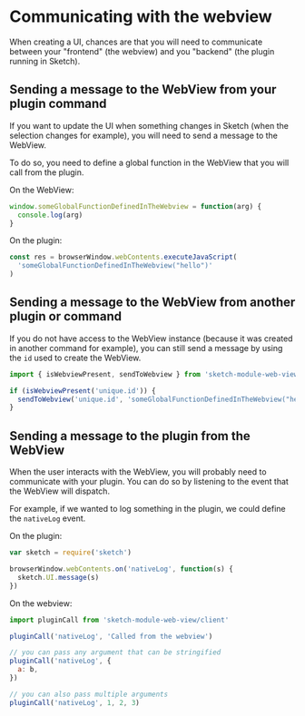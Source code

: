 # Communicating with the webview

When creating a UI, chances are that you will need to communicate between your "frontend" (the webview) and you "backend" (the plugin running in Sketch).

## Sending a message to the WebView from your plugin command

If you want to update the UI when something changes in Sketch (when the selection changes for example), you will need to send a message to the WebView.

To do so, you need to define a global function in the WebView that you will call from the plugin.

On the WebView:

```js
window.someGlobalFunctionDefinedInTheWebview = function(arg) {
  console.log(arg)
}
```

On the plugin:

```js
const res = browserWindow.webContents.executeJavaScript(
  'someGlobalFunctionDefinedInTheWebview("hello")'
)
```

## Sending a message to the WebView from another plugin or command

If you do not have access to the WebView instance (because it was created in another command for example), you can still send a message by using the `id` used to create the WebView.

```js
import { isWebviewPresent, sendToWebview } from 'sketch-module-web-view/remote'

if (isWebviewPresent('unique.id')) {
  sendToWebview('unique.id', 'someGlobalFunctionDefinedInTheWebview("hello")')
}
```

## Sending a message to the plugin from the WebView

When the user interacts with the WebView, you will probably need to communicate with your plugin. You can do so by listening to the event that the WebView will dispatch.

For example, if we wanted to log something in the plugin, we could define the `nativeLog` event.

On the plugin:

```js
var sketch = require('sketch')

browserWindow.webContents.on('nativeLog', function(s) {
  sketch.UI.message(s)
})
```

On the webview:

```js
import pluginCall from 'sketch-module-web-view/client'

pluginCall('nativeLog', 'Called from the webview')

// you can pass any argument that can be stringified
pluginCall('nativeLog', {
  a: b,
})

// you can also pass multiple arguments
pluginCall('nativeLog', 1, 2, 3)
```
